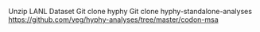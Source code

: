 
Unzip LANL Dataset
Git clone hyphy
Git clone hyphy-standalone-analyses
https://github.com/veg/hyphy-analyses/tree/master/codon-msa
